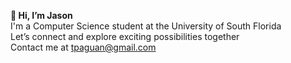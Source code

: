  **👋 Hi, I’m Jason** <br>
  I'm a Computer Science student at the University of South Florida <br>
  Let’s connect and explore exciting possibilities together <br>
  Contact me at tpaguan@gmail.com
    


<!---
jaguan2/jaguan2 is a ✨ special ✨ repository because its `README.md` (this file) appears on your GitHub profile.
You can click the Preview link to take a look at your changes.
--->
